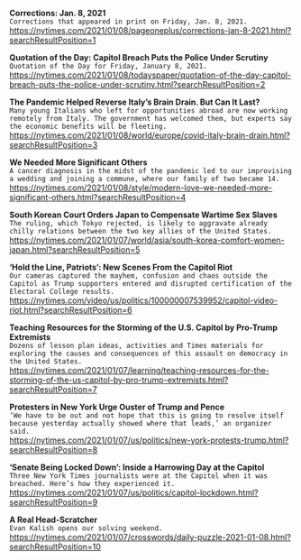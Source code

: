 **Corrections: Jan. 8, 2021**\
`Corrections that appeared in print on Friday, Jan. 8, 2021.`\
https://nytimes.com/2021/01/08/pageoneplus/corrections-jan-8-2021.html?searchResultPosition=1

**Quotation of the Day: Capitol Breach Puts the Police Under Scrutiny**\
`Quotation of the Day for Friday, January 8, 2021.`\
https://nytimes.com/2021/01/08/todayspaper/quotation-of-the-day-capitol-breach-puts-the-police-under-scrutiny.html?searchResultPosition=2

**The Pandemic Helped Reverse Italy’s Brain Drain. But Can It Last?**\
`Many young Italians who left for opportunities abroad are now working remotely from Italy. The government has welcomed them, but experts say the economic benefits will be fleeting.`\
https://nytimes.com/2021/01/08/world/europe/covid-italy-brain-drain.html?searchResultPosition=3

**We Needed More Significant Others**\
`A cancer diagnosis in the midst of the pandemic led to our improvising a wedding and joining a commune, where our family of two became 14.`\
https://nytimes.com/2021/01/08/style/modern-love-we-needed-more-significant-others.html?searchResultPosition=4

**South Korean Court Orders Japan to Compensate Wartime Sex Slaves**\
`The ruling, which Tokyo rejected, is likely to aggravate already chilly relations between the two key allies of the United States.`\
https://nytimes.com/2021/01/07/world/asia/south-korea-comfort-women-japan.html?searchResultPosition=5

**‘Hold the Line, Patriots’: New Scenes From the Capitol Riot**\
`Our cameras captured the mayhem, confusion and chaos outside the Capitol as Trump supporters entered and disrupted certification of the Electoral College results.`\
https://nytimes.com/video/us/politics/100000007539952/capitol-video-riot.html?searchResultPosition=6

**Teaching Resources for the Storming of the U.S. Capitol by Pro-Trump Extremists**\
`Dozens of lesson plan ideas, activities and Times materials for exploring the causes and consequences of this assault on democracy in the United States.`\
https://nytimes.com/2021/01/07/learning/teaching-resources-for-the-storming-of-the-us-capitol-by-pro-trump-extremists.html?searchResultPosition=7

**Protesters in New York Urge Ouster of Trump and Pence**\
`‘We have to be out and not hope that this is going to resolve itself because yesterday actually showed where that leads,’ an organizer said.`\
https://nytimes.com/2021/01/07/us/politics/new-york-protests-trump.html?searchResultPosition=8

**‘Senate Being Locked Down’: Inside a Harrowing Day at the Capitol**\
`Three New York Times journalists were at the Capitol when it was breached. Here’s how they experienced it.`\
https://nytimes.com/2021/01/07/us/politics/capitol-lockdown.html?searchResultPosition=9

**A Real Head-Scratcher**\
`Evan Kalish opens our solving weekend.`\
https://nytimes.com/2021/01/07/crosswords/daily-puzzle-2021-01-08.html?searchResultPosition=10

